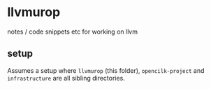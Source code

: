 # llvmurop
notes / code snippets etc for working on llvm


## setup

Assumes a setup where `llvmurop` (this folder), `opencilk-project` and `infrastructure` are all sibling directories.
